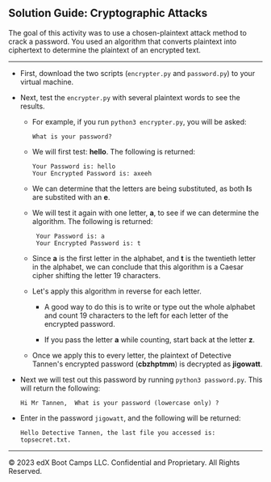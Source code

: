 ## Solution Guide: Cryptographic Attacks 

The goal of this activity was to use a chosen-plaintext attack method to crack a password. You used an algorithm that converts plaintext into ciphertext to determine the plaintext of an encrypted text.

---

- First, download the two scripts (`encrypter.py` and `password.py`) to your virtual machine.
  
- Next, test the `encrypter.py` with several plaintext words to see the results.

  - For example, if you run `python3 encrypter.py`, you will be asked:

      ```
     What is your password?
      ```

  - We will first test:  **hello**. The following is returned:

      ```
      Your Password is: hello
      Your Encrypted Password is: axeeh
      ```

   - We can determine that the letters are being substituted, as both **l**s are substited with an **e**. 

   - We will test it again with one letter, **a**, to see if we can determine the algorithm. The following is returned:

      ```
       Your Password is: a
       Your Encrypted Password is: t
      ```

   - Since **a** is the first letter in the alphabet, and **t** is the twentieth letter in the alphabet, we can conclude that this algorithm is a Caesar cipher shifting the letter 19 characters. 
   
   - Let's apply this algorithm in reverse for each letter.

     - A good way to do this is to write or type out the whole alphabet and count 19 characters to the left for each letter of the encrypted password.

     - If you pass the letter **a** while counting, start back at the letter **z**.

   - Once we apply this to every letter, the plaintext of Detective Tannen's encrypted password (**cbzhptmm**) is decrypted as **jigowatt**.

 - Next we will test out this password by running `python3 password.py`. This will return the following:

      ```
      Hi Mr Tannen,  What is your password (lowercase only) ?
      ``` 
      
  - Enter in the password `jigowatt`, and the following will be returned:
  
      ```
      Hello Detective Tannen, the last file you accessed is: topsecret.txt.
      ```

---

 © 2023 edX Boot Camps LLC. Confidential and Proprietary. All Rights Reserved.
